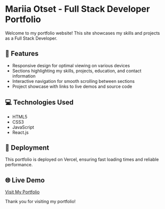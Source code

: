 # Mariia Otset - Full Stack Developer Portfolio

Welcome to my portfolio website! This site showcases my skills and projects as a Full Stack Developer.

## 🌟 Features

- Responsive design for optimal viewing on various devices
- Sections highlighting my skills, projects, education, and contact information
- Interactive navigation for smooth scrolling between sections
- Project showcase with links to live demos and source code

## 💻 Technologies Used

- HTML5
- CSS3
- JavaScript
- React.js

## 🚀 Deployment

This portfolio is deployed on Vercel, ensuring fast loading times and reliable performance.

## 🌐 Live Demo

[Visit My Portfolio](https://mariia-otset-portfolio.vercel.app/)

Thank you for visiting my portfolio!
